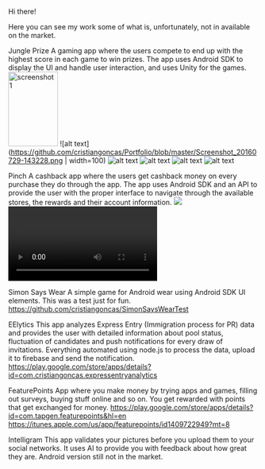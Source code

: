Hi there!

Here you can see my work some of what is, unfortunately, not in available on the market.

Jungle Prize
A gaming app where the users compete to end up with the highest score in each game to win prizes.
The app uses Android SDK to display the UI and handle user interaction, and uses Unity for the games.
<img src="/Screenshot_20160729-143228.png" title="screenshot 1" width="100" height="150" />
![alt text](https://github.com/cristiangoncas/Portfolio/blob/master/Screenshot_20160729-143228.png | width=100)
![alt text](https://github.com/cristiangoncas/Portfolio/blob/master/Screenshot_20160729-143232.png)
![alt text](https://github.com/cristiangoncas/Portfolio/blob/master/Screenshot_20160729-143244.png)
![alt text](https://github.com/cristiangoncas/Portfolio/blob/master/Screenshot_20160729-143255.png)
![alt text](https://github.com/cristiangoncas/Portfolio/blob/master/Screenshot_20160729-143332.png)

Pinch
A cashback app where the users get cashback money on every purchase they do through the app.
The app uses Android SDK and an API to provide the user with the proper interface to navigate through the available stores, the rewards and their account information.
![](name-of-giphy.gif)
![alt text](https://github.com/cristiangoncas/Portfolio/blob/master/pinch480.mov)

Simon Says Wear
A simple game for Android wear using Android SDK UI elements. This was a test just for fun.
https://github.com/cristiangoncas/SimonSaysWearTest

EElytics
This app analyzes Express Entry (Immigration process for PR) data and provides the user with detailed information about pool status, fluctuation of candidates and push notifications for every draw of invitations.
Everything automated using node.js to process the data, upload it to firebase and send the notification.
https://play.google.com/store/apps/details?id=com.cristiangoncas.expressentryanalytics

FeaturePoints
App where you make money by trying apps and games, filling out surveys, buying stuff online and so on. You get rewarded with points that get exchanged for money.
https://play.google.com/store/apps/details?id=com.tapgen.featurepoints&hl=en
https://itunes.apple.com/us/app/featurepoints/id1409722949?mt=8

Intelligram
This app validates your pictures before you upload them to your social networks. It uses AI to provide you with feedback about how great they are.
Android version still not in the market.
